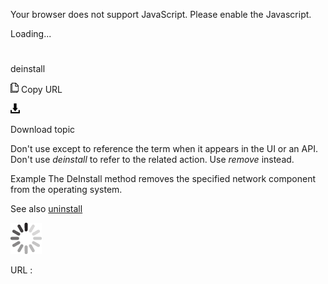 Your browser does not support JavaScript. Please enable the Javascript.

Loading...

# 

deinstall

![Copy URL](delete_files/Copy.png)
Copy URL

![Download](delete_files/Download.png)

Download topic

Don't use except to reference the term when it appears in the UI or an API. Don't use *deinstall* to refer to the related action. Use *remove* instead. 

 Example
The DeInstall method removes the specified network component from the operating system.

See also [](https://worldready.cloudapp.net/Styleguide/Read?id=2700&topicid=33611)[uninstall](https://worldready.cloudapp.net/Styleguide/Read?id=2700&topicid=33611)

![In progress](delete_files/activity-large.gif)

URL :
